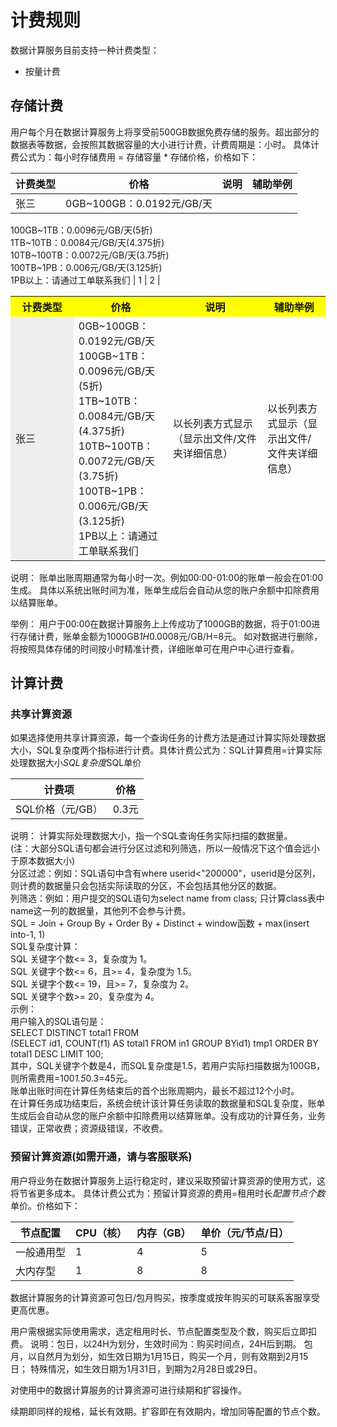 # 计费规则

数据计算服务目前支持一种计费类型：
 * 按量计费

## 存储计费

用户每个月在数据计算服务上将享受前500GB数据免费存储的服务。超出部分的数据表等数据，会按照其数据容量的大小进行计费，计费周期是：小时。
具体计费公式为：每小时存储费用 = 存储容量 * 存储价格，价格如下：

|计费类型|价格|说明|辅助举例|
--|--|--|--|
张三 | 0GB~100GB：0.0192元/GB/天</br>
100GB~1TB：0.0096元/GB/天(5折)</br>
1TB~10TB：0.0084元/GB/天(4.375折)</br>
10TB~100TB：0.0072元/GB/天(3.75折)</br>
100TB~1PB：0.006元/GB/天(3.125折)</br>
1PB以上：请通过工单联系我们 | 1 | 2 |

<table>
  <tr>
    <th width=20%, bgcolor=yellow >计费类型</th>
    <th width=30%, bgcolor=yellow>价格</th>
    <th width="30%", bgcolor=yellow>说明</th>
    <th width="20%", bgcolor=yellow>辅助举例</th>
  </tr>
  <tr>
    <td bgcolor=#eeeeee> 张三 </td>
    <td> 0GB~100GB：0.0192元/GB/天</br>
100GB~1TB：0.0096元/GB/天(5折)</br>
1TB~10TB：0.0084元/GB/天(4.375折)</br>
10TB~100TB：0.0072元/GB/天(3.75折)</br>
100TB~1PB：0.006元/GB/天(3.125折)</br>
1PB以上：请通过工单联系我们  </td>
    <td> 以长列表方式显示（显示出文件/文件夹详细信息）  </td>
    <td> 以长列表方式显示（显示出文件/文件夹详细信息）  </td>
  </tr>
</table>



说明：
账单出账周期通常为每小时一次。例如00:00-01:00的账单一般会在01:00生成。
具体以系统出账时间为准，账单生成后会自动从您的账户余额中扣除费用以结算账单。

举例：
用户于00:00在数据计算服务上上传成功了1000GB的数据，将于01:00进行存储计费，账单金额为1000GB*1H*0.0008元/GB/H=8元。
如对数据进行删除，将按照具体存储的时间按小时精准计费，详细账单可在用户中心进行查看。


## 计算计费

### 共享计算资源

   如果选择使用共享计算资源，每一个查询任务的计费方法是通过计算实际处理数据大小，SQL复杂度两个指标进行计费。具体计费公式为：SQL计算费用=计算实际处理数据大小*SQL复杂度*SQL单价

| 计费项 | 价格 | 
| ------ | ------ | 
| SQL价格（元/GB） | 0.3元 | 

说明：
计算实际处理数据大小，指一个SQL查询任务实际扫描的数据量。</br>
(注：大部分SQL语句都会进行分区过滤和列筛选，所以一般情况下这个值会远小于原本数据大小)</br>
分区过滤：例如：SQL语句中含有where userid<"200000"，userid是分区列，则计费的数据量只会包括实际读取的分区，不会包括其他分区的数据。</br>
列筛选：例如：用户提交的SQL语句为select name from class; 只计算class表中name这一列的数据量，其他列不会参与计费。</br>
SQL = Join + Group By + Order By + Distinct + window函数 + max(insert into-1, 1)</br>
SQL复杂度计算：</br>
      SQL 关键字个数<= 3，复杂度为 1。</br>
      SQL 关键字个数<= 6，且>= 4，复杂度为 1.5。</br>
      SQL 关键字个数<= 19，且>= 7，复杂度为 2。</br>
      SQL 关键字个数>= 20，复杂度为 4。</br>
示例：</br>
用户输入的SQL语句是：</br>
SELECT DISTINCT total1 FROM</br>
(SELECT id1, COUNT(f1) AS total1 FROM in1 GROUP BYid1) tmp1 ORDER BY total1 DESC LIMIT 100;</br>
其中，SQL关键字个数是4，而SQL复杂度是1.5，若用户实际扫描数据为100GB，则所需费用=100*1.5*0.3=45元。</br>
账单出账时间在计算任务结束后的首个出账周期内，最长不超过12个小时。</br>
在计算任务成功结束后，系统会统计该计算任务读取的数据量和SQL复杂度，账单生成后会自动从您的账户余额中扣除费用以结算账单。没有成功的计算任务，业务错误，正常收费；资源级错误，不收费。

### 预留计算资源(如需开通，请与客服联系)

用户将业务在数据计算服务上运行稳定时，建议采取预留计算资源的使用方式，这将节省更多成本。
具体计费公式为：预留计算资源的费用=租用时长*配置节点个数*单价。价格如下：

| 节点配置 | CPU（核） |  内存（GB） | 单价（元/节点/日） |  
| ------ | ------ | ------ | ------ | 
| 一般通用型 | 1 | 4 | 5 |
| 大内存型 | 1 | 8 | 8 |

数据计算服务的计算资源可包日/包月购买，按季度或按年购买的可联系客服享受更高优惠。

用户需根据实际使用需求，选定租用时长、节点配置类型及个数，购买后立即扣费。
说明：包日，以24H为划分，生效时间为：购买时间点，24H后到期。
包月，以自然月为划分，如生效日期为1月15日，购买一个月，则有效期到2月15日；
          特殊情况，如生效日期为1月31日，到期为2月28日或29日。

对使用中的数据计算服务的计算资源可进行续期和扩容操作。

续期即同样的规格，延长有效期。扩容即在有效期内，增加同等配置的节点个数。
